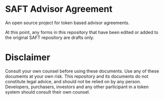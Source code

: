 # SAFT Advisor Agreement

An open source project for token based advisor agreements. 

At this point, any forms in this repository that have been edited or added to the original SAFT repository are drafts only.

# Disclaimer

Consult your own counsel before using these documents. Use any of these documents at your own risk. This repository and its documents do not constitute legal advice, and should not be relied on by any person. Developers, purchasers, investors and any other participant in a token system should consult their own counsel.
